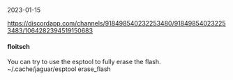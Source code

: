 2023-01-15

https://discordapp.com/channels/918498540232253480/918498540232253483/1064282394519150683

#### floitsch
You can try to use the esptool to fully erase the flash.
~/.cache/jaguar/esptool erase_flash